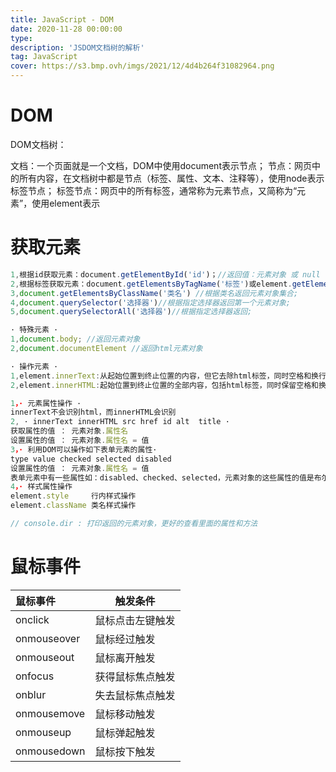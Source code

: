 ```yaml
---
title: JavaScript - DOM
date: 2020-11-28 00:00:00
type: 
description: 'JSDOM文档树的解析'
tag: JavaScript
cover: https://s3.bmp.ovh/imgs/2021/12/4d4b264f31082964.png
---
```


# DOM

DOM文档树：

文档：一个页面就是一个文档，DOM中使用document表示节点；                                                                                  节点：网页中的所有内容，在文档树中都是节点（标签、属性、文本、注释等），使用node表示标签节点；                                                                                       标签节点：网页中的所有标签，通常称为元素节点，又简称为“元素”，使用element表示

# 获取元素

```javascript
1,根据id获取元素：document.getElementById('id')；//返回值：元素对象 或 null
2,根据标签获取元素：document.getElementsByTagName('标签')或element.getElementsByTagName('标签名')；  //返回值：元素对象集合
3,document.getElementsByClassName('类名') //根据类名返回元素对象集合;
4,document.querySelector('选择器')//根据指定选择器返回第一个元素对象;
5,document.querySelectorAll('选择器')//根据指定选择器返回;

· 特殊元素 ·
1,document.body; //返回元素对象
2,document.documentElement //返回html元素对象

· 操作元素 ·
1,element.innerText:从起始位置到终止位置的内容，但它去除html标签，同时空格和换行也会去掉
2,element.innerHTML:起始位置到终止位置的全部内容，包括html标签，同时保留空格和换行

1，· 元素属性操作 ·
innerText不会识别html，而innerHTML会识别
2, · innerText innerHTML src href id alt  title ·
获取属性的值 ： 元素对象.属性名
设置属性的值 ： 元素对象.属性名 = 值
3，· 利用DOM可以操作如下表单元素的属性·
type value checked selected disabled 
设置属性的值 ： 元素对象.属性名 = 值
表单元素中有一些属性如：disabled、checked、selected，元素对象的这些属性的值是布尔型
4，· 样式属性操作
element.style     行内样式操作
element.className 类名样式操作

// console.dir : 打印返回的元素对象，更好的查看里面的属性和方法 
```



# 鼠标事件

| 鼠标事件    | 触发条件         |
| :---------- | ---------------- |
| onclick     | 鼠标点击左键触发 |
| onmouseover | 鼠标经过触发     |
| onmouseout  | 鼠标离开触发     |
| onfocus     | 获得鼠标焦点触发 |
| onblur      | 失去鼠标焦点触发 |
| onmousemove | 鼠标移动触发     |
| onmouseup   | 鼠标弹起触发     |
| onmousedown | 鼠标按下触发     |


